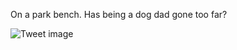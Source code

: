 On a park bench. Has being a dog dad gone too far?


![Tweet image](/assets/crosspoast/F5I1VsrXMAACCT8.jpg)

